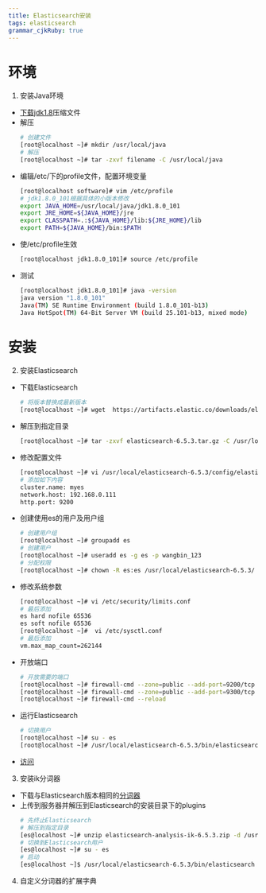 ```yaml
---
title: Elasticsearch安装
tags: elasticsearch
grammar_cjkRuby: true
---
```


# 环境
1. 安装Java环境
*  [下载jdk1.8](http://www.oracle.com/technetwork/java/javase/downloads/jdk8-downloads-2133151.html  )压缩文件  
*  解压
	``` bash
	# 创建文件
	[root@localhost ~]# mkdir /usr/local/java
	# 解压
	[root@localhost ~]# tar -zxvf filename -C /usr/local/java
	```
*  编辑/etc/下的profile文件，配置环境变量
	``` bash
	[root@localhost software]# vim /etc/profile
	# jdk1.8.0_101根据具体的小版本修改
	export JAVA_HOME=/usr/local/java/jdk1.8.0_101
	export JRE_HOME=${JAVA_HOME}/jre
	export CLASSPATH=.:${JAVA_HOME}/lib:${JRE_HOME}/lib
	export PATH=${JAVA_HOME}/bin:$PATH
	```
* 使/etc/profile生效
	``` bash
	[root@localhost jdk1.8.0_101]# source /etc/profile
	```
* 测试
	``` bash
	[root@localhost jdk1.8.0_101]# java -version
	java version "1.8.0_101"
	Java(TM) SE Runtime Environment (build 1.8.0_101-b13)
	Java HotSpot(TM) 64-Bit Server VM (build 25.101-b13, mixed mode)
	```
# 安装
2. 安装Elasticsearch
* 下载Elasticsearch
  ```bash
  # 将版本替换成最新版本
  [root@localhost ~]# wget  https://artifacts.elastic.co/downloads/elasticsearch/elasticsearch-6.5.3.tar.gz
  ```
* 解压到指定目录
  ```bash
  [root@localhost ~]# tar -zxvf elasticsearch-6.5.3.tar.gz -C /usr/local/
  ```
* 修改配置文件
  ```bash
  [root@localhost ~]# vi /usr/local/elasticsearch-6.5.3/config/elasticsearch.yml
  # 添加如下内容
  cluster.name: myes
  network.host: 192.168.0.111
  http.port: 9200
  ```
* 创建使用es的用户及用户组
  ```bash
  # 创建用户组
  [root@localhost ~]# groupadd es
  # 创建用户
  [root@localhost ~]# useradd es -g es -p wangbin_123
  # 分配权限
  [root@localhost ~]# chown -R es:es /usr/local/elasticsearch-6.5.3/
  ```
* 修改系统参数
  ```bash
  [root@localhost ~]# vi /etc/security/limits.conf
  # 最后添加
  es hard nofile 65536
  es soft nofile 65536
  [root@localhost ~]#  vi /etc/sysctl.conf
  # 最后添加
  vm.max_map_count=262144
  ```
* 开放端口
  ```bash
  # 开放需要的端口
  [root@localhost ~]# firewall-cmd --zone=public --add-port=9200/tcp --permanent
  [root@localhost ~]# firewall-cmd --zone=public --add-port=9300/tcp --permanent
  [root@localhost ~]# firewall-cmd --reload
  ```
  
* 运行Elasticsearch
  ```bash
  # 切换用户
  [root@localhost ~]# su - es
  [root@localhost ~]# /usr/local/elasticsearch-6.5.3/bin/elasticsearch
  ```
* [访问](http://192.168.0.111:9200/)

3. 安装ik分词器
* 下载与Elasticsearch版本相同的[分词器](https://github.com/medcl/elasticsearch-analysis-ik/releases)
* 上传到服务器并解压到Elasticsearch的安装目录下的plugins
  ```bash
  # 先终止Elasticsearch
  # 解压到指定目录
  [es@localhost ~]# unzip elasticsearch-analysis-ik-6.5.3.zip -d /usr/local/elasticsearch-6.5.3/plugins/elasticsearch-analysis-ik-6.5.3
  # 切换到Elasticsearch用户
  [es@localhost ~]# su - es
  # 启动
  [es@localhost ~]$ /usr/local/elasticsearch-6.5.3/bin/elasticsearch
  ```
  
 4. 自定义分词器的扩展字典
